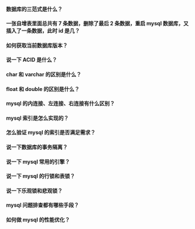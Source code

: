 #### 数据库的三范式是什么？

#### 一张自增表里面总共有 7 条数据，删除了最后 2 条数据，重启 mysql 数据库，又插入了一条数据，此时 id 是几？

#### 如何获取当前数据库版本？

#### 说一下 ACID 是什么？

#### char 和 varchar 的区别是什么？

#### float 和 double 的区别是什么？
    
#### mysql 的内连接、左连接、右连接有什么区别？

#### mysql 索引是怎么实现的？

#### 怎么验证 mysql 的索引是否满足需求？

#### 说一下数据库的事务隔离？

#### 说一下 mysql 常用的引擎？

#### 说一下 mysql 的行锁和表锁？

#### 说一下乐观锁和悲观锁？

#### mysql 问题排查都有哪些手段？

#### 如何做 mysql 的性能优化？ 